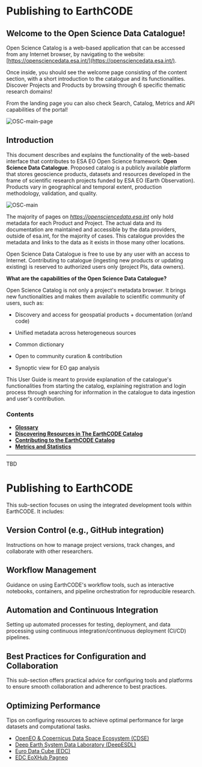 # Publishing to EarthCODE

## **Welcome to the Open Science Data Catalogue!**

Open Science Catalog is a web-based application that can be accessed from any Internet browser, by navigating to the website: [https://opensciencedata.esa.int/](https://opensciencedata.esa.int/).

Once inside, you should see the welcome page consisting of the content section, with a short introduction to the catalogue and its functionalities. Discover Projects and Products by browsing through 6 specific thematic research domains!

From the landing page you can also check Search, Catalog, Metrics and API capabilities of the portal!

![OSC-main-page](https://github.com/EOEPCA/open-science-catalog-metadata/assets/120453810/a97e40c1-0f69-4204-9aef-95030c5a8455)


## Introduction
This document describes and explains the functionality of the web-based interface that contributes to ESA EO Open Science framework: **Open Science Data Catalogue**. Proposed catalog is a publicly available platform that stores geoscience products, datasets and resources developed in the frame of scientific research projects funded by ESA EO (Earth Observation). Products vary in geographical and temporal extent, production methodology, validation, and quality.

![OSC-main](https://github.com/EOEPCA/open-science-catalog-metadata/assets/120453810/9f3ae080-47fd-494b-bceb-ba9db48f0799)

The majority of pages on _https://opensciencedata.esa.int_ only hold metadata for each Product and Project. The actual data and its documentation are maintained and accessible by the data providers, outside of esa.int, for the majority of cases. This catalogue provides the metadata and links to the data as it exists in those many other locations.

Open Science Data Catalogue is free to use by any user with an access to Internet. Contributing to catalogue (ingesting new products or updating existing) is reserved to authorized users only (project PIs, data owners).

**What are the capabilities of the Open Science Data Catalogue?**

Open Science Catalog is not only a project's metadata browser. It brings new functionalities and makes them available to scientific community of users, such as:

- Discovery and access for geospatial products + documentation (or/and code)

- Unified metadata across heterogeneous sources
- Common dictionary
- Open to community curation & contribution
- Synoptic view for EO gap analysis

This User Guide is meant to provide explanation of the catalogue's functionalities from starting the catalog, explaining registration and login process through searching for information in the catalogue to data ingestion and user's contribution.

### **Contents**

* [**Glossary**](./Glossary.md)
* [**Discovering Resources in The EarthCODE Catalog**](./Discovering%20Resources%20in%20The%20EarthCODE%20Catalog.md)
* [**Contributing to the EarthCODE Catalog**](./Contributing%20to%20the%20EarthCODE%20Catalog.md)
* [**Metrics and Statistics**](./Metrics%20and%20Statistics%20About%20the%20EarthCODE%20Catalog.md)




---






TBD

# Publishing to EarthCODE

This sub-section focuses on using the integrated development tools within EarthCODE. It includes:

## Version Control (e.g., GitHub integration)

Instructions on how to manage project versions, track changes, and collaborate with other researchers.

## Workflow Management

Guidance on using EarthCODE's workflow tools, such as interactive notebooks, containers, and pipeline orchestration for reproducible research.

## Automation and Continuous Integration

Setting up automated processes for testing, deployment, and data processing using continuous integration/continuous deployment (CI/CD) pipelines.

## Best Practices for Configuration and Collaboration
This sub-section offers practical advice for configuring tools and platforms to ensure smooth collaboration and adherence to best practices.

## Optimizing Performance

Tips on configuring resources to achieve optimal performance for large datasets and computational tasks.


- [OpenEO & Copernicus Data Space Ecosystem (CDSE)](../Working%20With%20Platforms%20and%20Sponsorship/OpenEO.md)
- [Deep Earth System Data Laboratory (DeepESDL)](../Working%20With%20Platforms%20and%20Sponsorship/DeepESDL.md)
- [Euro Data Cube (EDC)](../Working%20With%20Platforms%20and%20Sponsorship/EDC.md)
- [EDC EoXHub Pagneo](../Working%20With%20Platforms%20and%20Sponsorship/EoXHub%20Pangeo.md)
